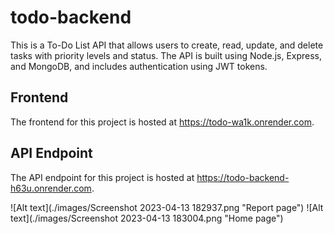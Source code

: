 # todo-backend
This is a To-Do List API that allows users to create, read, update, and delete tasks with priority levels and status. The API is built using Node.js, Express, and MongoDB, and includes authentication using JWT tokens.

## Frontend

The frontend for this project is hosted at  https://todo-wa1k.onrender.com.

## API Endpoint

The API endpoint for this project is hosted at https://todo-backend-h63u.onrender.com.

![Alt text](./images/Screenshot 2023-04-13 182937.png "Report page")
![Alt text](./images/Screenshot 2023-04-13 183004.png "Home page")
